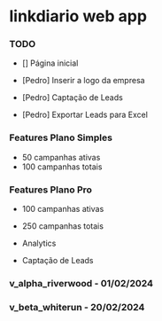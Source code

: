 # linkdiario web app

### TODO 
 <!-- - Adicionar na criação/update da campanha a opção de agendar a publicação -->
 - [] Página inicial
 
 - [Pedro] Inserir a logo da empresa
 - [Pedro] Captação de Leads
 - [Pedro] Exportar Leads para Excel
 
 ### Features Plano Simples
 - 50 campanhas ativas
 - 100 campanhas totais
 
 ### Features Plano Pro
 - 100 campanhas ativas
 - 250 campanhas totais 
 - Analytics

 - Captação de Leads

### v_alpha_riverwood - 01/02/2024
### v_beta_whiterun   - 20/02/2024